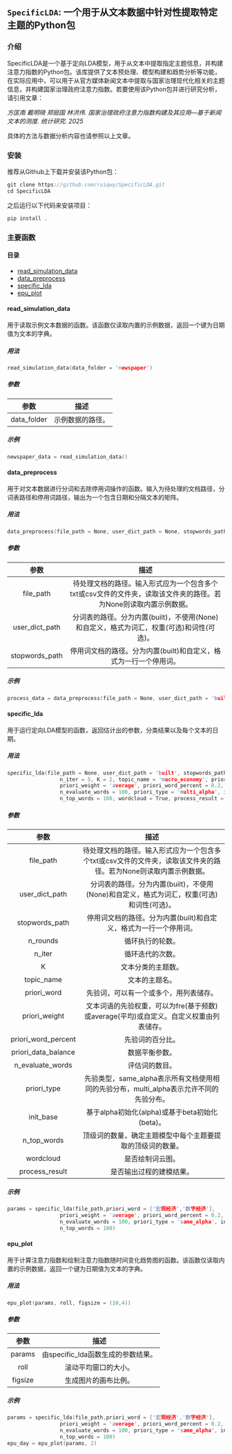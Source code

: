 ## `SpecificLDA`: 一个用于从文本数据中针对性提取特定主题的Python包

### 介绍
SpecificLDA是一个基于定向LDA模型，用于从文本中提取指定主题信息，并构建注意力指数的Python包。该库提供了文本预处理、模型构建和趋势分析等功能，在实际应用中，可以用于从官方媒体新闻文本中提取与国家治理现代化相关的主题信息，并构建国家治理政府注意力指数。若要使用该Python包并进行研究分析，请引用文章：

*方匡南 戴明晓 郑挺国 林洪伟. 国家治理政府注意力指数构建及其应用—基于新闻文本的测度. 统计研究. 2025*

具体的方法与数据分析内容也请参照以上文章。

### 安装
推荐从Github上下载并安装该Python包：
```c
git clone https://github.com/ruiqwy/SpecificLDA.git
cd SpecificLDA
```
之后运行以下代码来安装项目：
```c
pip install .
```

### 主要函数
#### 目录
- [read_simulation_data](#read_simulation_data)
- [data_preprocess](#data_preprocess)
- [specific_lda](#specific_lda)
- [epu_plot](#epu_plot)

#### read_simulation_data
用于读取示例文本数据的函数。该函数仅读取内置的示例数据，返回一个键为日期值为文本的字典。
##### 用法
```c
read_simulation_data(data_folder = 'newspaper')
```
##### 参数
|参数|描述|
|:---:|:---:|
data_folder|示例数据的路径。
##### 示例
```c
newspaper_data = read_simulation_data()
```

#### data_preprocess
用于对文本数据进行分词和去除停用词操作的函数。输入为待处理的文档路径，分词表路径和停用词路径，输出为一个包含日期和分隔文本的矩阵。
##### 用法
```c
data_preprocess(file_path = None, user_dict_path = None, stopwords_path = None)
```
##### 参数
|参数|描述|
|:---:|:---:|
file_path|待处理文档的路径。输入形式应为一个包含多个txt或csv文件的文件夹，读取该文件夹的路径。若为None则读取内置示例数据。
user_dict_path|分词表的路径。分为内置(built)，不使用(None)和自定义，格式为词汇，权重(可选)和词性(可选)。
stopwords_path|停用词文档的路径。分为内置(built)和自定义，格式为一行一个停用词。
##### 示例
```c
process_data = data_preprocess(file_path = None, user_dict_path = 'built', stopwords_path = 'built')
```

#### specific_lda
用于运行定向LDA模型的函数，返回估计出的参数，分类结果以及每个文本的日期。
##### 用法
```c
specific_lda(file_path = None, user_dict_path = 'built', stopwords_path = 'built', n_rounds = 5,
                 n_iter = 5, K = 2, topic_name = 'macro_economy', priori_word = ['宏观经济','数字经济'],
                 priori_weight = 'average', priori_word_percent = 0.2, priori_data_balance = 1,
                 n_evaluate_words = 100, priori_type = 'multi_alpha', init_base = 'alpha',
                 n_top_words = 100, wordcloud = True, process_result = False)
```
##### 参数
|参数|描述|
|:---:|:---:|
file_path|待处理文档的路径。输入形式应为一个包含多个txt或csv文件的文件夹，读取该文件夹的路径。若为None则读取内置示例数据。
user_dict_path|分词表的路径。分为内置(built)，不使用(None)和自定义，格式为词汇，权重(可选)和词性(可选)。
stopwords_path|停用词文档的路径。分为内置(built)和自定义，格式为一行一个停用词。
n_rounds|循环执行的轮数。
n_iter|循环迭代的次数。
K|文本分类的主题数。
topic_name|文本的主题名。
priori_word|先验词，可以有一个或多个，用列表储存。
priori_weight|文本词语的先验权重，可以为fre(基于频数)或average(平均)或自定义。自定义权重由列表储存。
priori_word_percent|先验词的百分比。
priori_data_balance|数据平衡参数。
n_evaluate_words|评估词的数目。
priori_type|先验类型，same_alpha表示所有文档使用相同的先验分布，multi_alpha表示允许不同的先验分布。
init_base|基于alpha初始化(alpha)或基于beta初始化(beta)。
n_top_words|顶级词的数量，确定主题模型中每个主题要提取的顶级词的数量。
wordcloud|是否绘制词云图。
process_result|是否输出过程的建模结果。
##### 示例
```c
params = specific_lda(file_path,priori_word = ['宏观经济','数字经济'],
                 priori_weight = 'average', priori_word_percent = 0.2, priori_data_balance = 1,
                 n_evaluate_words = 100, priori_type = 'same_alpha', init_base = 'alpha',
                 n_top_words = 100)
```

#### epu_plot
用于计算注意力指数和绘制注意力指数随时间变化趋势图的函数。该函数仅读取内置的示例数据，返回一个键为日期值为文本的字典。
##### 用法
```c
epu_plot(params, roll, figsize = (10,4))
```
##### 参数
|参数|描述|
|:---:|:---:|
params|由specific_lda函数生成的参数结果。
roll|滚动平均窗口的大小。
figsize|生成图片的画布比例。
##### 示例
```c
params = specific_lda(file_path,priori_word = ['宏观经济','数字经济'],
                 priori_weight = 'average', priori_word_percent = 0.2, priori_data_balance = 1,
                 n_evaluate_words = 100, priori_type = 'same_alpha', init_base = 'alpha',
                 n_top_words = 100)
epu_day = epu_plot(params, 2)
```
